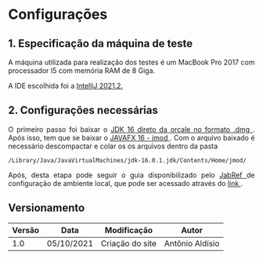 # Configurações

## 1. Especificação da máquina de teste

<p align = "justify"> 
A máquina utilizada para realização dos testes é um MacBook Pro 2017 com processador I5 com memória RAM de 8 Giga.
</p>

<p align = "justify"> 
A IDE escolhida foi a <a href = "https://www.jetbrains.com/toolbox-app/"> IntelliJ 2021.2. </a>
</p>


## 2. Configurações necessárias 

<p align = "justify">
O primeiro passo foi baixar o <a href = "https://www.oracle.com/java/technologies/javase/jdk16-archive-downloads.html"> JDK 16 direto da orcale no formato .dmg </a>. Após isso, tem que se baixar o  <a href = "https://download2.gluonhq.com/openjfx/16/openjfx-16_osx-x64_bin-jmods.zip"> JAVAFX 16 - jmod  </a> . Com o arquivo baixado é necessário descompactar e colar os os arquivos dentro da pasta 
</p>

    /Library/Java/JavaVirtualMachines/jdk-16.0.1.jdk/Contents/Home/jmod/ 
    


<p align = "justify"> 
Após, desta etapa pode seguir o guia disponibilizado pelo <a href = "https://www.jabref.org/"> JabRef </a> de configuração de ambiente local, que pode ser acessado através do <a href = "https://devdocs.jabref.org/getting-into-the-code/guidelines-for-setting-up-a-local-workspace"> link </a>.
</p>





## Versionamento

<center>

| Versão | Data | Modificação | Autor |
|--|--|--|--|
| 1.0 | 05/10/2021 | Criação do site | Antônio Aldísio |

</center>